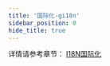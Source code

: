 ```yaml
---
title: '国际化-gi18n'
sidebar_position: 0
hide_title: true
---
```


详情请参考章节： [I18N国际化](output/goframe-v2.3-md/核心组件-重点/I18N国际化)

`    `